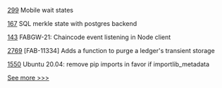 
[299](https://github.com/hyperledger/aries-agent-test-harness/pull/299) Mobile wait states

[167](https://github.com/hyperledger/transact/pull/167) SQL merkle state with postgres backend

[143](https://github.com/hyperledger/fabric-gateway/pull/143) FABGW-21: Chaincode event listening in Node client

[2769](https://github.com/hyperledger/fabric/pull/2769) [FAB-11334] Adds a function to purge a ledger's transient storage

[1550](https://github.com/hyperledger/indy-plenum/pull/1550) Ubuntu 20.04: remove pip imports in favor if importlib_metadata


[See more >>>](https://start-here.hyperledger.org/pull-requests)
